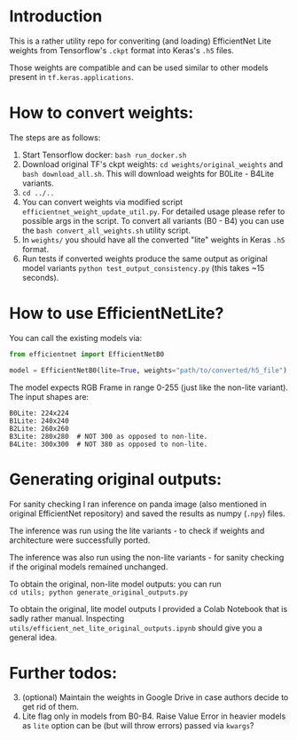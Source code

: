 # Introduction
This is a rather utility repo for converiting (and loading) EfficientNet Lite weights
from Tensorflow's `.ckpt` format into Keras's `.h5` files.   

Those weights are compatible and can be used similar to other models present in 
`tf.keras.applications`.

# How to convert weights:
The steps are as follows:

1. Start Tensorflow docker: `bash run_docker.sh`
2. Download original TF's ckpt weights: `cd weights/original_weights` and 
   `bash download_all.sh`. This will download weights for B0Lite - B4Lite variants.
4. `cd ../..`
5. You can convert weights via modified script `efficientnet_weight_update_util.py`. For
	detailed usage please refer to possible args in the script. To convert all variants
   (B0 - B4) you can use the `bash convert_all_weights.sh` utility script.
6. In `weights/` you should have all the converted "lite" weights in Keras `.h5` format.
7. Run tests if converted weights produce the same output as original model variants
   `python test_output_consistency.py` (this takes ~15 seconds).

# How to use EfficientNetLite?

You can call the existing models via:
```python
from efficientnet import EfficientNetB0

model = EfficientNetB0(lite=True, weights="path/to/converted/h5_file")
```
The model expects RGB Frame in range 0-255 (just like the non-lite variant).
The input shapes are:
```
B0Lite: 224x224
B1Lite: 240x240
B2Lite: 260x260 
B3Lite: 280x280  # NOT 300 as opposed to non-lite.
B4Lite: 300x300  # NOT 380 as opposed to non-lite.
```

# Generating original outputs:
For sanity checking I ran inference on panda image (also mentioned in original 
EfficientNet repository) and saved the results as numpy (`.npy`) files.

The inference was run using the lite variants - to check if weights and 
architecture were successfully ported.

The inference was also run using the non-lite variants - for sanity checking if the 
original models remained unchanged.

To obtain the original, non-lite model outputs: you can run   
`cd utils; python generate_original_outputs.py`

To obtain the original, lite model outputs I provided a Colab Notebook that is sadly
rather manual. Inspecting `utils/efficient_net_lite_original_outputs.ipynb` should
give you a general idea.


# Further todos:

3) (optional) Maintain the weights in Google Drive in case authors decide to get rid of them.
8) Lite flag only in models from B0-B4. Raise Value Error in heavier models as `lite` 
   option can be (but will throw errors) passed via `kwargs`?

